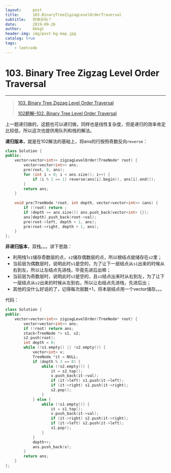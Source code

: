 ```yaml
---
layout:     post
title:      103.BinaryTreeZigzagLevelOrderTraversal
subtitle:   你快乐吗？
date:       2019-09-26
author:     bbkgl
header-img: img/post-bg-map.jpg
catalog: true
tags:
    - leetcode
---
```


# 103. Binary Tree Zigzag Level Order Traversal

---

>  [103. Binary Tree Zigzag Level Order Traversal](https://leetcode-cn.com/problems/binary-tree-zigzag-level-order-traversal/)
>
> [102题解–102. Binary Tree Level Order Traversal](https://github.com/bbkgl/notes/blob/master/leetcode/102.BinaryTreeLevelOrderTraversal.md)

上一题递归做的，这题也可以递归做，同样也是线性复杂度，但是递归的效率肯定比较低，所以这次也提供用队列和栈的解法。

**递归版本**，就是在102解法的基础上，将ans的行按照奇数反向`reverse`：

```cpp
class Solution {
public:
    vector<vector<int>> zigzagLevelOrder(TreeNode* root) {
        vector<vector<int>> ans;
        pre(root, 0, ans);
        for (int i = 0; i < ans.size(); i++) {
            if (i % 2 == 1) reverse(ans[i].begin(), ans[i].end());
        }
        return ans;
    }
    
    void pre(TreeNode *root, int depth, vector<vector<int>> &ans) {
        if (!root) return ;
        if (depth >= ans.size()) ans.push_back(vector<int> {});
        ans[depth].push_back(root->val);
        pre(root->left, depth + 1, ans);
        pre(root->right, depth + 1, ans);
    }
};
```

**非递归版本**，双栈。。。讲下思路：
- 利用栈1`s1`储存奇数层的点，`s2`储存偶数层的点，所以根结点就储存在`s2`里；
- 当前层为偶数层时，说明此时`s1`是空的，为了让下一层结点从`s1`出来的时候从右到左，所以让左结点先进栈，毕竟先进后出嘛；
- 当前层为奇数层时，说明此时`s2`是空的，且`s1`结点出来时从右到左，为了让下一层结点从`s2`出来的时候从左到右，所以让右结点先进栈，先进后出；
- 其他的没什么好说的了，记得每次层数+1，将本层结点用一个vector储存。。。

代码：

```cpp
class Solution {
public:
    vector<vector<int>> zigzagLevelOrder(TreeNode* root) {
        vector<vector<int>> ans;
        if (!root) return ans;
        stack<TreeNode *> s1, s2;
        s2.push(root);
        int depth = 0;
        while (!s1.empty() || !s2.empty()) {
            vector<int> v;
            TreeNode *it = NULL;
            if (depth % 2 == 0) {
                while (!s2.empty()) {
                    it = s2.top();
                    v.push_back(it->val);
                    if (it->left) s1.push(it->left);
                    if (it->right) s1.push(it->right);
                    s2.pop();
                }
            } else {
                while (!s1.empty()) {
                    it = s1.top();
                    v.push_back(it->val);
                    if (it->right) s2.push(it->right);
                    if (it->left) s2.push(it->left);
                    s1.pop();
                }
            }
            depth++;
            ans.push_back(v);
        }
        return ans;
    }
};
```






